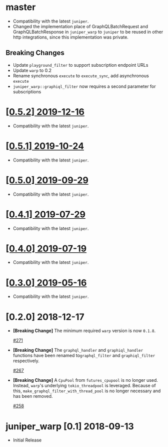 # master

- Compatibility with the latest `juniper`.
- Changed the implementation place of GraphQLBatchRequest and GraphQLBatchResponse in `juniper_warp`
to `juniper` to be reused in other http integrations, since this implementation was private.

## Breaking Changes

- Update `playground_filter` to support subscription endpoint URLs
- Update `warp` to 0.2
- Rename synchronous `execute` to `execute_sync`, add asynchronous `execute`
- `juniper_warp::graphiql_filter` now requires a second parameter for subscriptions

# [[0.5.2] 2019-12-16](https://github.com/graphql-rust/juniper/releases/tag/juniper_warp-0.5.2)

- Compatibility with the latest `juniper`.

# [[0.5.1] 2019-10-24](https://github.com/graphql-rust/juniper/releases/tag/juniper_warp-0.5.1)

- Compatibility with the latest `juniper`.

# [[0.5.0] 2019-09-29](https://github.com/graphql-rust/juniper/releases/tag/juniper_warp-0.5.0)

- Compatibility with the latest `juniper`.

# [[0.4.1] 2019-07-29](https://github.com/graphql-rust/juniper/releases/tag/juniper_warp-0.4.1)

- Compatibility with the latest `juniper`.

# [[0.4.0] 2019-07-19](https://github.com/graphql-rust/juniper/releases/tag/juniper_warp-0.4.0)

- Compatibility with the latest `juniper`.

# [[0.3.0] 2019-05-16](https://github.com/graphql-rust/juniper/releases/tag/juniper_warp-0.3.0)

- Compatibility with the latest `juniper`.

# [0.2.0] 2018-12-17

- **[Breaking Change]** The minimum required `warp` version is now `0.1.8`.

  [#271](https://github.com/graphql-rust/juniper/pull/271)

- **[Breaking Change]** The `graphql_handler` and `graphiql_handler` functions have been renamed to`graphql_filter` and `graphiql_filter` respectively.

  [#267](https://github.com/graphql-rust/juniper/pull/267)

- **[Breaking Change]** A `CpuPool` from `futures_cpupool` is no longer used. Instead, `warp`'s underlying `tokio_threadpool` is leveraged. Because of this, `make_graphql_filter_with_thread_pool` is no longer necessary and has been removed.

  [#258](https://github.com/graphql-rust/juniper/pull/258)

# juniper_warp [0.1] 2018-09-13

- Initial Release
